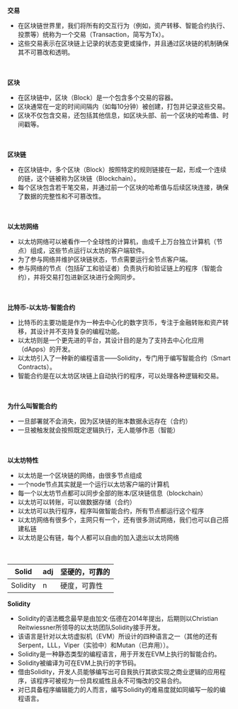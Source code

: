 **交易**
- 在区块链世界里，我们将所有的交互行为（例如，资产转移、智能合约执行、投票等）统称为一个交易（Transaction，简写为Tx）。
- 这些交易表示在区块链上记录的状态变更或操作，并且通过区块链的机制确保其不可篡改和透明。

　

**区块**
- 在区块链中，区块（Block）是一个包含多个交易的容器。
- 区块通常在一定的时间间隔内（如每10分钟）被创建，打包并记录这些交易。
- 区块不仅包含交易，还包括其他信息，如区块头部、前一个区块的哈希值、时间戳等。

　

**区块链**
- 在区块链中，多个区块（Block）按照特定的规则链接在一起，形成一个连续的链，这个链被称为区块链（Blockchain）。
- 每个区块包含若干笔交易，并通过前一个区块的哈希值与后续区块连接，确保了数据的完整性和不可篡改性。

　

**以太坊网络**
- 以太坊网络可以被看作一个全球性的计算机，由成千上万台独立计算机（节点）组成，这些节点运行以太坊的客户端软件。
- 为了参与网络并维护区块链状态，节点需要运行全节点客户端。
- 参与网络的节点（包括矿工和验证者）负责执行和验证链上的程序（智能合约），并将交易打包进新区块进行全网同步。

　

**比特币-以太坊-智能合约**
- 比特币的主要功能是作为一种去中心化的数字货币，专注于金融转账和资产转移，其设计并不支持复杂的编程功能。
- 以太坊则是一个更先进的平台，其设计目的是为了支持去中心化应用（dApps）的开发。
- 以太坊引入了一种新的编程语言——Solidity，专门用于编写智能合约（Smart Contracts）。
- 智能合约是在以太坊区块链上自动执行的程序，可以处理各种逻辑和交易。

　

**为什么叫智能合约**
- 一旦部署就不会消失，因为区块链的账本数据永远存在（合约）
- 一旦被触发就会按照既定逻辑执行，无人能够作恶（智能）

　

**以太坊特性**
- 以太坊是一个区块链的网络，由很多节点组成
- 一个node节点其实就是一个运行以太坊客户端的计算机
- 每一个以太坊节点都可以同步全部的账本/区块链信息（blockchain）
- 以太坊可以转账，可以做数据存储（合约）
- 以太坊可以执行程序，程序叫做智能合约，所有节点都运行这个程序
- 以太坊网络有很多个，主网只有一个，还有很多测试网络，我们也可以自己搭建私链
- 以太坊是公有链，每个人都可以自由的加入退出以太坊网络

　

| Solid     | adj   | 坚硬的，可靠的 |
| ------    | ------| ------------- |
| Solidity  | n     | 硬度，可靠性   |
**Solidity**
- Solidity的语法概念最早是由加文·伍德在2014年提出，后期则以Christian Reitwiessner所领导的以太坊团队Solidity接手开发。
- 该语言是针对以太坊虚拟机（EVM）所设计的四种语言之一（其他的还有Serpent，LLL，Viper（实验中）和Mutan（已弃用））。
- Solidity是一种静态类型的编程语言，用于开发在EVM上执行的智能合约。 
- Solidity被编译为可在EVM上执行的字节码。
- 借由Solidity，开发人员能够编写出可自我执行其欲实现之商业逻辑的应用程序，该程序可被视为一份具权威性且永不可悔改的交易合约。
- 对已具备程序编辑能力的人而言，编写Solidity的难易度就如同编写一般的编程语言。


